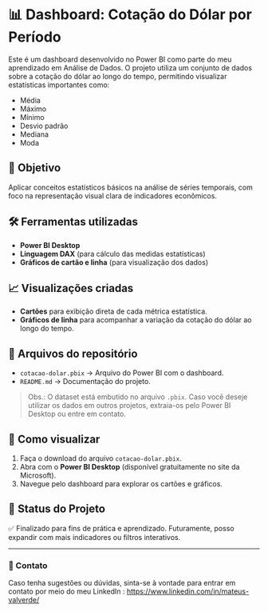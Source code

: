# 📊 Dashboard: Cotação do Dólar por Período

Este é um dashboard desenvolvido no Power BI como parte do meu aprendizado em Análise de Dados. O projeto utiliza um conjunto de dados sobre a cotação do dólar ao longo do tempo, permitindo visualizar estatísticas importantes como:

- Média
- Máximo
- Mínimo
- Desvio padrão
- Mediana
- Moda

## 🧠 Objetivo

Aplicar conceitos estatísticos básicos na análise de séries temporais, com foco na representação visual clara de indicadores econômicos.

## 🛠️ Ferramentas utilizadas

- **Power BI Desktop**
- **Linguagem DAX** (para cálculo das medidas estatísticas)
- **Gráficos de cartão e linha** (para visualização dos dados)

## 📈 Visualizações criadas

- **Cartões** para exibição direta de cada métrica estatística.
- **Gráficos de linha** para acompanhar a variação da cotação do dólar ao longo do tempo.

## 📂 Arquivos do repositório

- `cotacao-dolar.pbix` → Arquivo do Power BI com o dashboard.
- `README.md` → Documentação do projeto.

> Obs.: O dataset está embutido no arquivo `.pbix`. Caso você deseje utilizar os dados em outros projetos, extraia-os pelo Power BI Desktop ou entre em contato.

## 🚀 Como visualizar

1. Faça o download do arquivo `cotacao-dolar.pbix`.
2. Abra com o **Power BI Desktop** (disponível gratuitamente no site da Microsoft).
3. Navegue pelo dashboard para explorar os cartões e gráficos.

## 📌 Status do Projeto

✅ Finalizado para fins de prática e aprendizado. Futuramente, posso expandir com mais indicadores ou filtros interativos.

---

### 📧 Contato

Caso tenha sugestões ou dúvidas, sinta-se à vontade para entrar em contato por meio do meu LinkedIn : https://www.linkedin.com/in/mateus-valverde/

